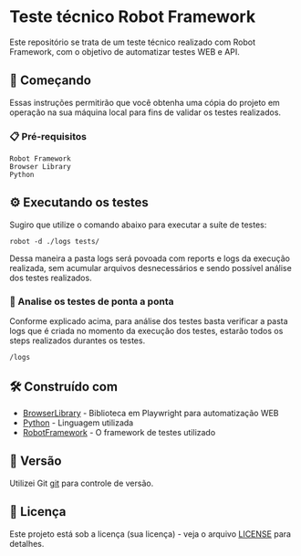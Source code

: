 # Teste técnico Robot Framework

Este repositório se trata de um teste técnico realizado com Robot Framework, com o objetivo de automatizar testes WEB e API.

## 🚀 Começando

Essas instruções permitirão que você obtenha uma cópia do projeto em operação na sua máquina local para fins de validar os testes realizados.

### 📋 Pré-requisitos

```
Robot Framework
Browser Library
Python
```

## ⚙️ Executando os testes

Sugiro que utilize o comando abaixo para executar a suíte de testes:

```
robot -d ./logs tests/
```

Dessa maneira a pasta logs será povoada com reports e logs da execução realizada, sem acumular arquivos desnecessários e sendo possível análise dos testes realizados.

### 🔩 Analise os testes de ponta a ponta

Conforme explicado acima, para análise dos testes basta verificar a pasta logs que é criada no momento da execução dos testes, estarão todos os steps realizados durantes os testes.

```
/logs
```

## 🛠️ Construído com

* [BrowserLibrary](https://github.com/MarketSquare/robotframework-browser) - Biblioteca em Playwright para automatização WEB
* [Python](https://www.python.org/) - Linguagem utilizada 
* [RobotFramework](https://robotframework.org/) - O framework de testes utilizado

## 📌 Versão

Utilizei Git [git](https://git-scm.com/) para controle de versão. 

## 📄 Licença

Este projeto está sob a licença (sua licença) - veja o arquivo [LICENSE](https://github.com/elvisfagundes/teste-robot-primecontrol/blob/main/LICENSE) para detalhes.
